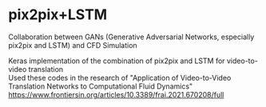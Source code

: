 # pix2pix+LSTM
Collaboration between GANs (Generative Adversarial Networks, especially pix2pix and LSTM) and CFD Simulation

Keras implementation of the combination of pix2pix and LSTM for video-to-video translation<br>
Used these codes in the research of "Application of Video-to-Video Translation Networks to Computational Fluid Dynamics"
https://www.frontiersin.org/articles/10.3389/frai.2021.670208/full
